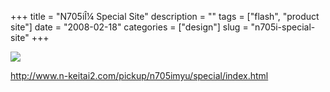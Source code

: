 +++
title = "N705i&Icirc;&frac14; Special Site"
description = ""
tags = ["flash", "product site"]
date = "2008-02-18"
categories = ["design"]
slug = "n705i-special-site"
+++


 

  <div id="screens-thumbs" class="clearfix">
    <div class="txt-center" id="design-submission"><a href="http://www.n-keitai2.com/pickup/n705imyu/special/index.html"><img id='bluga-thumbnail-908' class='bluga-thumbnail large' src='//konigi.com/media/bluga/
wt47f279d6564c0_0.jpg'/></a></div>  
  </div>   
<p><a href="http://www.n-keitai2.com/pickup/n705imyu/special/index.html">http://www.n-keitai2.com/pickup/n705imyu/special/index.html</a></p>




